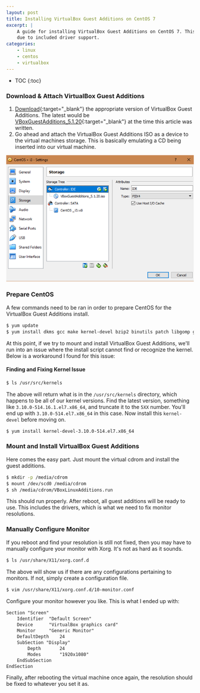 ```yaml
---
layout: post
title: Installing VirtualBox Guest Additions on CentOS 7
excerpt: |
    A guide for installing VirtualBox Guest Additions on CentOS 7. This will allow for higher resolutions
    due to included driver support.
categories:
    - linux
    - centos
    - virtualbox
---
```


* TOC
{:toc}

### Download & Attach VirtualBox Guest Additions

1. [Download](http://download.virtualbox.org/virtualbox/){:target="_blank"} the appropriate version of VirtualBox Guest Additions. The
latest would be
[VBoxGuestAdditions_5.1.20](http://download.virtualbox.org/virtualbox/5.1.20/){:target="_blank"} at the time
this article was written.
2. Go ahead and attach the VirtualBox Guest Additions ISO as a device to the virtual machines storage. This is basically
emulating a CD being inserted into our virtual machine.

![VirtualBox Settings Screenshot](/images/virtualbox-guest-additions/virtualbox-storage-settings.png)

### Prepare CentOS

A few commands need to be ran in order to prepare CentOS for the VirtualBox Guest Additions install.

```bash
$ yum update
$ yum install dkms gcc make kernel-devel bzip2 binutils patch libgomp glibc-headers glibc-devel kernel-headers
```

At this point, if we try to mount and install VirtualBox Guest Additions, we'll run into an issue where the install
script cannot find or recognize the kernel. Below is a workaround I found for this issue:

#### Finding and Fixing Kernel Issue

```bash
$ ls /usr/src/kernels
```

The above will return what is in the `/usr/src/kernels` directory, which happens to be all of our kernel versions. Find
the latest version, something like `3.10.0-514.16.1.el7.x86_64`, and truncate it to the `5XX` number. You'll end up with
`3.10.0-514.el7.x86_64` in this case. Now install this `kernel-devel` before moving on.

```bash
$ yum install kernel-devel-3.10.0-514.el7.x86_64
```

### Mount and Install VirtualBox Guest Additions

Here comes the easy part. Just mount the virtual cdrom and install the guest additions.

```bash
$ mkdir -p /media/cdrom
$ mount /dev/scd0 /media/cdrom
$ sh /media/cdrom/VBoxLinuxAdditions.run
```

This should run properly. After reboot, all guest additions will be ready to use. This includes the drivers, which
is what we need to fix monitor resolutions.

### Manually Configure Monitor

If you reboot and find your resolution is still not fixed, then you may have to manually configure your monitor with
Xorg. It's not as hard as it sounds.

```bash
$ ls /usr/share/X11/xorg.conf.d
```

The above will show us if there are any configurations pertaining to monitors. If not, simply create a configuration
file.

```bash
$ vim /usr/share/X11/xorg.conf.d/10-monitor.conf
```

Configure your monitor however you like. This is what I ended up with:

```
Section "Screen"
	Identifier	"Default Screen"
	Device		"VirtualBox graphics card"
	Monitor		"Generic Monitor"
	DefaultDepth	24
	SubSection "Display"
		Depth		24
		Modes		"1920x1080"
	EndSubSection
EndSection
```

Finally, after rebooting the virtual machine once again, the resolution should be fixed to whatever you set it as.

